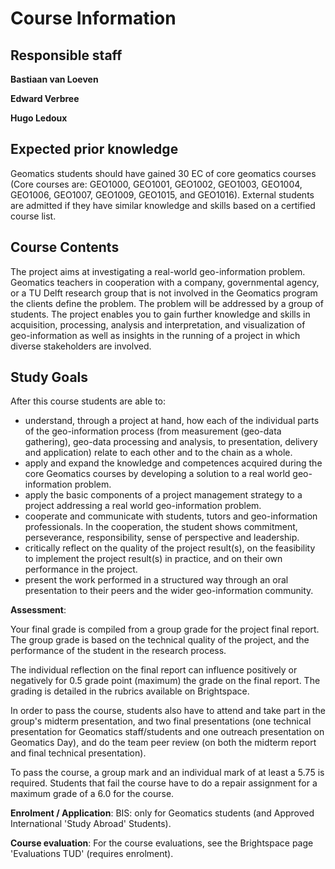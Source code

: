
# Course Information

<!-- toc -->

## Responsible staff

__Bastiaan van Loeven__
[<i class="fa fa-envelope"></i>](mailto:b.vanloenen@tudelft.nl)

__Edward Verbree__
[<i class="fa fa-envelope"></i>](mailto:e.verbree@tudelft.nl)

__Hugo Ledoux__
[<i class="fa fa-home"></i>](https://3d.bk.tudelft.nl/hledoux) 
[<i class="fa fa-envelope"></i>](mailto:h.ledoux@tudelft.nl)




## Expected prior knowledge 
Geomatics students should have gained 30 EC of core geomatics courses (Core courses are: GEO1000, GEO1001, GEO1002, GEO1003, GEO1004, GEO1006, GEO1007, GEO1009, GEO1015, and GEO1016). External students are admitted if they have similar knowledge and skills based on a certified course list.

## Course Contents
The project aims at investigating a real-world geo-information problem. Geomatics teachers in cooperation with a company, governmental agency, or a TU Delft research group that is not involved in the Geomatics program the clients define the problem. The problem will be addressed by a group of students. The project enables you to gain further knowledge and skills in acquisition, processing, analysis and interpretation, and visualization of geo-information as well as insights in the running of a project in which diverse stakeholders are involved.

## Study Goals

After this course students are able to:

* understand, through a project at hand, how each of the individual parts of the geo-information process (from measurement (geo-data gathering), geo-data processing and analysis, to presentation, delivery and application) relate to each other and to the chain as a whole.
* apply and expand the knowledge and competences acquired during the core Geomatics courses by developing a solution to a real world geo-information problem.
* apply the basic components of a project management strategy to a project addressing a real world geo-information problem.
* cooperate and communicate with students, tutors and geo-information professionals. In the cooperation, the student shows commitment, perseverance, responsibility, sense of perspective and leadership.
* critically reflect on the quality of the project result(s), on the feasibility to implement the project result(s) in practice, and on their own performance in the project.
* present the work performed in a structured way through an oral presentation to their peers and the wider geo-information community.


**Assessment**:
<!-- TODO: +0.5 but oral assessment if we see people do nothing? -->
Your final grade is compiled from a group grade for the project final report. The group grade is based on the technical quality of the project, and the performance of the student in the research process.

The individual reflection on the final report can influence positively or negatively for 0.5 grade point (maximum) the grade on the final report. The grading is detailed in the rubrics available on Brightspace.

In order to pass the course, students also have to attend and take part in the group's midterm presentation, and two final presentations (one technical presentation for Geomatics staff/students and one outreach presentation on Geomatics Day), and do the team peer review (on both the midterm report and final technical presentation).

To pass the course, a group mark and an individual mark of at least a 5.75 is required. Students that fail the course have to do a repair assignment for a maximum grade of a 6.0 for the course.

**Enrolment / Application**: BIS: only for Geomatics students (and Approved International 'Study Abroad' Students).


**Course evaluation**: For the course evaluations, see the Brightspace page 'Evaluations TUD' (requires enrolment).
